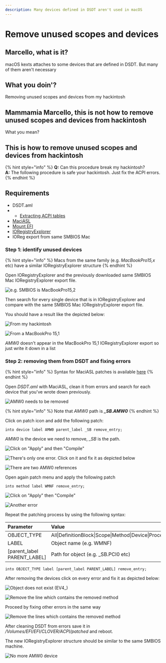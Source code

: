 ```yaml
---
description: Many devices defined in DSDT aren't used in macOS
---
```


# Remove unused scopes and devices

## Marcello, what is it?

macOS kexts attaches to some devices that are defined in DSDT. But many of them aren't necessary 

## What you doin'?

Removing unused scopes and devices from my hackintosh

## Mammamia Marcello, this is not how to remove unused scopes and devices from hackintosh

What you mean?

## This is how to remove unused scopes and devices from hackintosh

{% hint style="info" %}
**Q:** Can this procedure break my hackintosh?  
**A:** The following procedure is safe your hackintosh. Just fix the ACPI errors. 
{% endhint %}

## Requirements

* DSDT.aml
* *  [Extracting ACPI tables](extracting-acpi-tables.md)
* [MaciASL](../tools/useful-tools/maciasl.md)
* [Mount EFI](../bootloaders/mount-efi.md)
* [IORegistryExplorer](../tools/debugging/ioregistryexplorer.md)
* IOReg export from same SMBIOS Mac

### Step 1: identify unused devices

{% hint style="info" %}
 Macs from the same family \(e.g. _MacBookPro15,x_ etc\) have a similar IORegistryExplorer structure
{% endhint %}

Open IORegistryExplorer and the previously downloaded same SMBIOS Mac IORegistryExplorer export file.

![e.g. SMBIOS is MacBookPro15,2](../.gitbook/assets/image%20%2814%29.png)

Then search for every single device that is in IORegistryExplorer and compare with the same SMBIOS Mac IORegistryExplorer export file.

You should have a result like the depicted below:

![From my hackintosh](../.gitbook/assets/image%20%2855%29.png)

![From a MacBookPro 15,1  ](../.gitbook/assets/image%20%2817%29.png)

_AMW0_ doesn't appear in the MacBookPro 15,1 IORegistryExplorer export so just write it down in a list

### Step 2: removing them from DSDT and fixing errors

{% hint style="info" %}
Syntax for MaciASL patches is available [here](https://sourceforge.net/p/maciasl/wiki/Patching%20Syntax%20Grammar/)
{% endhint %}

Open _DSDT.aml_ with MaciASL, clean it from errors and search for each device that you've wrote down previously. 

![AMW0 needs to be removed](../.gitbook/assets/image%20%2874%29.png)

{% hint style="info" %}
Note that _AMW0_ path is _**\_SB.AMW0**_
{% endhint %}

Click on patch icon and add the following patch:

```text
into device label AMW0 parent_label _SB remove_entry;
```

_AMW0_  is the device we need to remove, _\_SB_ is the path.

![Click on &quot;Apply&quot; and then &quot;Compile&quot;](../.gitbook/assets/image%20%2845%29.png)

![There&apos;s only one error. Click on it and fix it as depicted below](../.gitbook/assets/image%20%2859%29.png)

![There are two AMW0 references](../.gitbook/assets/image%20%2842%29.png)

Open again patch menu and apply the following patch

```text
into method label WMNF remove_entry;
```

![Click on &quot;Apply&quot; then &quot;Compile&quot;](../.gitbook/assets/image%20%2860%29.png)

![Another error](../.gitbook/assets/image%20%2833%29.png)

Repeat the patching process by using the following syntax:

| Parameter | Value |
| :--- | :--- |
| OBJECT\_TYPE | All\|DefinitionBlock\|Scope\|Method\|Device\|Processor\|ThermalZone |
| LABEL | Object name \(e.g. WMNF\) |
| \[parent\_label PARENT\_LABEL\] | Path for object \(e.g. \_SB.PCI0 etc\) |

```text
into OBJECT_TYPE label [parent_label PARENT_LABEL] remove_entry;
```

After removing the devices click on every error and fix it as depicted below:

![Object does not exist \(EV4\_\)](../.gitbook/assets/image%20%2826%29.png)

![Remove the line which contains the removed method](../.gitbook/assets/image%20%284%29.png)

Proceed by fixing other errors in the same way

![Remove the lines which contains the removed method](../.gitbook/assets/image%20%2852%29.png)

After cleaning DSDT from errors save it in _/Volumes/EFI/EFI/CLOVER/ACPI/patched_ and reboot.

The new IORegistryExplorer structure should be similar to the same SMBIOS machine.

 

![No more AMW0 device](../.gitbook/assets/image%20%286%29.png)







### 

